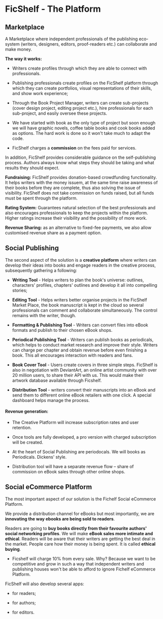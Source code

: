 # FicShelf - The Platform 

## Marketplace

A Marketplace where independent professionals of the publishing eco-system (writers, designers, editors, proof-readers etc.) can collaborate and make money.

**The way it works:** 

  * Writers create profiles through which they are able to connect with professionals. 

  * Publishing professionals create profiles on the FicShelf platform through which they can create portfolios, visual representations of their skills, and show work experience;

  * Through the Book Project Manager, writers can create sub-projects (cover design project, editing project etc.), hire professionals for each sub-project, and easily oversee these projects.
  
  * We have started with book as the only type of project but soon enough we will have graphic novels, coffee table books and cook books added as options. The hard work is done so it won't take much to adapt the code.

  * FicShelf charges a **commission** on the fees paid for services. 

In addition, FicShelf provides considerable guidance on the self-publishing process. Authors always know what steps they should be taking and what results they should expect.

**Fundraising:** FicShelf provides donation-based crowdfunding functionality. It helps writers with the money issuem, at the same time raise awareness of their books before they are complete, thus also solving the issue of visibility. 
FicShelf does not take commission on funds raised, but all funds must be spent through the platform.

**Rating System:** Guarantees natural selection of the best professionals and also encourages professionals to keep the projects within the platform. Higher ratings increase their visibility and the possibility of more work.


**Revenue Sharing:** as an alternative to fixed-fee payments, we also allow customised revenue share as a payment option.

## Social Publishing

The second aspect of the solution is a **creative platform** where writers can develop their ideas into books and engage readers in the creative process, subsequently gathering a following:


* **Writing Tool** - Helps writers to plan the book's universe: outlines, characters' profiles, chapters' outlines and develop it all into compelling stories;

* **Editing Tool** - Helps writers better organise projects in the FicShelf Market Place, the book manuscript is kept in the cloud so several professionals can comment and collaborate simultaneously. The control remains with the writer, though.

* **Formatting & Publishing Tool** - Writers can convert files into eBook formats and publish to their chosen eBook shops. 

* **Periodical Publishing Tool** - Writers can publish books as periodicals, which helps to conduct market research and improve their style. Writers can charge per chapter and obtain revenue before even finishing a book. This all encourages interaction with readers and fans.   

* **Book Cover Tool** - Users create covers in three simple steps. FicShelf is also in negotiation with DeviantArt, an online artist community with over 20 million users, to share their API with us. This would make their artwork database available through Ficshelf. 

* **Distribution Tool** - writers convert their manuscripts into an eBook and send them to different online eBook retailers with one click. A special dashboard helps manage the process.

#### Revenue generation:
* The Creative Platform will increase subscription rates and user retention.

* Once tools are fully developed, a pro version with charged subscription will be created. 

* At the heart of Social Publishing are periodocals. We will books as Periodicals. Dickens' style. 

* Distribution tool will have a separate revenue flow – share of commission on eBook sales through other online shops.      



## Social eCommerce Platform

The most important aspect of our solution is the Fichelf Social eCommerce Platform.

We provide a distribution channel for eBooks but most importantly, we are **innovating the way ebooks are being sold to readers**. 

Readers are going to **buy books directly from their favourite authors' social networking profiles**. We will make **eBook sales more intimate and ethical**. Readers will be aware that their writers are getting the best deal in the market. People care how their money is being spent. It is called **ethical buying**.


* Ficshelf will charge 10% from every sale. Why? Because we want to be competitive and grow in such a way that independent writers and publishing houses won't be able to afford to ignore Fichelf eCommerce Platform.

FicShelf will also develop several apps:

* for readers;

* for authors;

* for editors.

